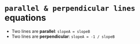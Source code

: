 # `parallel & perpendicular lines` equations

- Two lines are **parallel**: `slopeA = slopeB`
- Two lines are **perpendicular**: `slopeA = -1 / slopeB`